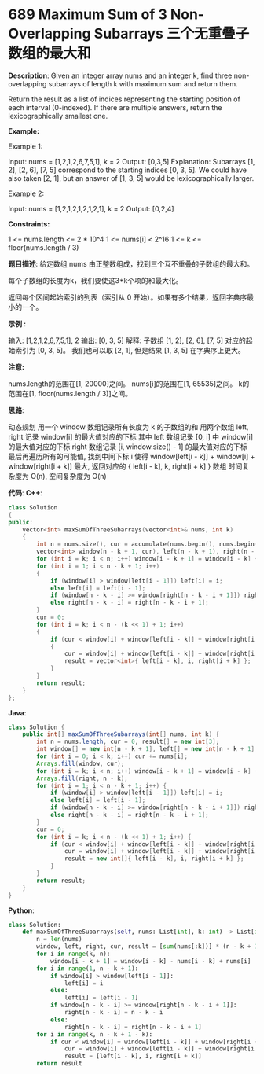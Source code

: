 # 689 Maximum Sum of 3 Non-Overlapping Subarrays 三个无重叠子数组的最大和

__Description__:
Given an integer array nums and an integer k, find three non-overlapping subarrays of length k with maximum sum and return them.

Return the result as a list of indices representing the starting position of each interval (0-indexed). If there are multiple answers, return the lexicographically smallest one.

__Example:__

Example 1:

Input: nums = [1,2,1,2,6,7,5,1], k = 2
Output: [0,3,5]
Explanation: Subarrays [1, 2], [2, 6], [7, 5] correspond to the starting indices [0, 3, 5].
We could have also taken [2, 1], but an answer of [1, 3, 5] would be lexicographically larger.

Example 2:

Input: nums = [1,2,1,2,1,2,1,2,1], k = 2
Output: [0,2,4]

__Constraints:__

1 <= nums.length <= 2 \* 10^4
1 <= nums[i] < 2^16
1 <= k <= floor(nums.length / 3)

__题目描述__:
给定数组 nums 由正整数组成，找到三个互不重叠的子数组的最大和。

每个子数组的长度为k，我们要使这3\*k个项的和最大化。

返回每个区间起始索引的列表（索引从 0 开始）。如果有多个结果，返回字典序最小的一个。

__示例 :__

输入: [1,2,1,2,6,7,5,1], 2
输出: [0, 3, 5]
解释: 子数组 [1, 2], [2, 6], [7, 5] 对应的起始索引为 [0, 3, 5]。
我们也可以取 [2, 1], 但是结果 [1, 3, 5] 在字典序上更大。

__注意:__

nums.length的范围在[1, 20000]之间。
nums[i]的范围在[1, 65535]之间。
k的范围在[1, floor(nums.length / 3)]之间。

__思路__:

动态规划
用一个 window 数组记录所有长度为 k 的子数组的和
用两个数组 left, right 记录 window[i] 的最大值对应的下标
其中 left 数组记录 [0, i] 中 window[i] 的最大值对应的下标
right 数组记录 [i, window.size() - 1] 的最大值对应的下标
最后再遍历所有的可能值, 找到中间下标 i 使得 window[left[i - k]] + window[i] + window[right[i + k]] 最大, 返回对应的 { left[i - k], k, right[i + k] } 数组
时间复杂度为 O(n), 空间复杂度为 O(n)

__代码__:
__C++__:

```C++
class Solution 
{
public:
    vector<int> maxSumOfThreeSubarrays(vector<int>& nums, int k) 
    {
        int n = nums.size(), cur = accumulate(nums.begin(), nums.begin() + k, 0);
        vector<int> window(n - k + 1, cur), left(n - k + 1), right(n - k + 1, n - k), result;
        for (int i = k; i < n; i++) window[i - k + 1] = window[i - k] + nums[i] - nums[i - k];
        for (int i = 1; i < n - k + 1; i++) 
        {
            if (window[i] > window[left[i - 1]]) left[i] = i;
            else left[i] = left[i - 1];
            if (window[n - k - i] >= window[right[n - k - i + 1]]) right[n - k - i] = n - k - i;
            else right[n - k - i] = right[n - k - i + 1];
        }
        cur = 0;
        for (int i = k; i < n - (k << 1) + 1; i++) 
        {
            if (cur < window[i] + window[left[i - k]] + window[right[i + k]]) 
            {
                cur = window[i] + window[left[i - k]] + window[right[i + k]];
                result = vector<int>{ left[i - k], i, right[i + k] };
            }
        }
        return result;
    }
};
```

__Java__:

```Java
class Solution {
    public int[] maxSumOfThreeSubarrays(int[] nums, int k) {
        int n = nums.length, cur = 0, result[] = new int[3];
        int window[] = new int[n - k + 1], left[] = new int[n - k + 1], right[] = new int[n - k + 1];
        for (int i = 0; i < k; i++) cur += nums[i];
        Arrays.fill(window, cur);
        for (int i = k; i < n; i++) window[i - k + 1] = window[i - k] + nums[i] - nums[i - k];
        Arrays.fill(right, n - k);
        for (int i = 1; i < n - k + 1; i++) {
            if (window[i] > window[left[i - 1]]) left[i] = i;
            else left[i] = left[i - 1];
            if (window[n - k - i] >= window[right[n - k - i + 1]]) right[n - k - i] = n - k - i;
            else right[n - k - i] = right[n - k - i + 1];
        }
        cur = 0;
        for (int i = k; i < n - (k << 1) + 1; i++) {
            if (cur < window[i] + window[left[i - k]] + window[right[i + k]]) {
                cur = window[i] + window[left[i - k]] + window[right[i + k]];
                result = new int[]{ left[i - k], i, right[i + k] };
            }
        }
        return result;
    }
}
```

__Python__:

```Python
class Solution:
    def maxSumOfThreeSubarrays(self, nums: List[int], k: int) -> List[int]:
        n = len(nums)
        window, left, right, cur, result = [sum(nums[:k])] * (n - k + 1), [0] * (n - k + 1), [n - k] * (n - k + 1), 0, [0] * 3
        for i in range(k, n):
            window[i - k + 1] = window[i - k] - nums[i - k] + nums[i]
        for i in range(1, n - k + 1):
            if window[i] > window[left[i - 1]]:
                left[i] = i
            else:
                left[i] = left[i - 1]
            if window[n - k - i] >= window[right[n - k - i + 1]]:
                right[n - k - i] = n - k - i
            else:
                right[n - k - i] = right[n - k - i + 1]
        for i in range(k, n - k + 1 - k):
            if cur < window[i] + window[left[i - k]] + window[right[i + k]]:
                cur = window[i] + window[left[i - k]] + window[right[i + k]]
                result = [left[i - k], i, right[i + k]]
        return result
```
